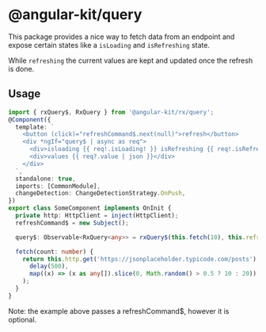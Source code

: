 # @angular-kit/query

This package provides a nice way to fetch data from an endpoint and
expose certain states like a `isLoading` and `isRefreshing` state.

While `refreshing` the current values are kept and updated once the
refresh is done.

## Usage

```typescript
import { rxQuery$, RxQuery } from '@angular-kit/rx/query';
@Component({
  template: `
    <button (click)="refreshCommand$.next(null)">refresh</button>
    <div *ngIf="query$ | async as req">
      <div>isloading {{ req!.isLoading! }} isRefreshing {{ req!.isRefreshing }}</div>
      <div>values {{ req?.value | json }}</div>
    </div>
  `,
  standalone: true,
  imports: [CommonModule],
  changeDetection: ChangeDetectionStrategy.OnPush,
})
export class SomeComponent implements OnInit {
  private http: HttpClient = inject(HttpClient);
  refreshCommand$ = new Subject();

  query$: Observable<RxQuery<any>> = rxQuery$(this.fetch(10), this.refreshCommand$);

  fetch(count: number) {
    return this.http.get('https://jsonplaceholder.typicode.com/posts').pipe(
      delay(500),
      map((x) => (x as any[]).slice(0, Math.random() > 0.5 ? 10 : 20))
    );
  }
}
```

Note: the example above passes a refreshCommand$, however it is optional.


